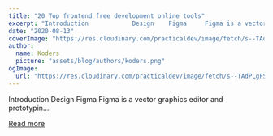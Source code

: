 ```yaml
---
title: "20 Top frontend free development online tools"
excerpt: "Introduction            Design    Figma     Figma is a vector graphics editor and prototypin..."
date: "2020-08-13"
coverImage: "https://res.cloudinary.com/practicaldev/image/fetch/s--TAdPLgFS--/c_imagga_scale,f_auto,fl_progressive,h_420,q_auto,w_1000/https://dev-to-uploads.s3.amazonaws.com/i/x6dp395t7fj58l8ioq9p.jpg"
author:
  name: Koders
  picture: "assets/blog/authors/koders.png"
ogImage:
  url: "https://res.cloudinary.com/practicaldev/image/fetch/s--TAdPLgFS--/c_imagga_scale,f_auto,fl_progressive,h_420,q_auto,w_1000/https://dev-to-uploads.s3.amazonaws.com/i/x6dp395t7fj58l8ioq9p.jpg"
---
```


Introduction            Design    Figma     Figma is a vector graphics editor and prototypin...

[Read more](https://dev.to/yunweneric/20-top-frontend-free-development-online-tools-491m)

